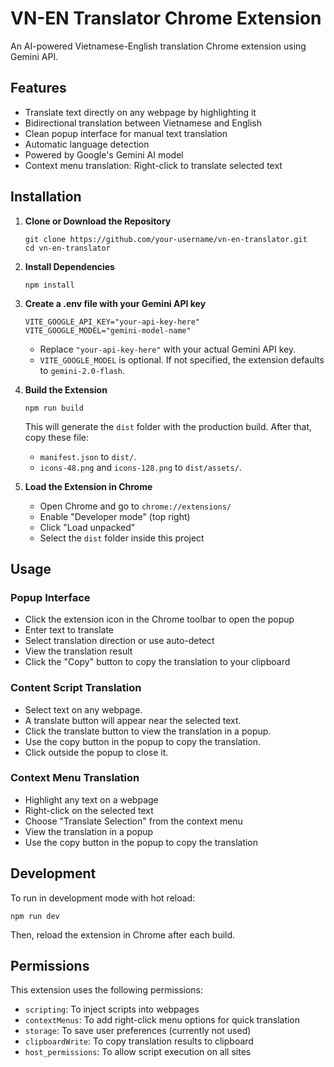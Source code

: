 # VN-EN Translator Chrome Extension

An AI-powered Vietnamese-English translation Chrome extension using Gemini API.

## Features

- Translate text directly on any webpage by highlighting it
- Bidirectional translation between Vietnamese and English
- Clean popup interface for manual text translation
- Automatic language detection
- Powered by Google's Gemini AI model
- Context menu translation: Right-click to translate selected text

## Installation

1. **Clone or Download the Repository**
   ```
   git clone https://github.com/your-username/vn-en-translator.git
   cd vn-en-translator
   ```

2. **Install Dependencies**
   ```
   npm install
   ```

3. **Create a .env file with your Gemini API key**
   ```
   VITE_GOOGLE_API_KEY="your-api-key-here"
   VITE_GOOGLE_MODEL="gemini-model-name"
   ```
   - Replace `"your-api-key-here"` with your actual Gemini API key.
   - `VITE_GOOGLE_MODEL` is optional. If not specified, the extension defaults to `gemini-2.0-flash`.

4. **Build the Extension**
   ```
   npm run build
   ```
   This will generate the `dist` folder with the production build. After that, copy these file: 
   - `manifest.json` to `dist/`.
   - `icons-48.png` and `icons-128.png` to `dist/assets/`.

5. **Load the Extension in Chrome**
   - Open Chrome and go to `chrome://extensions/`
   - Enable "Developer mode" (top right)
   - Click "Load unpacked"
   - Select the `dist` folder inside this project

## Usage

### Popup Interface
- Click the extension icon in the Chrome toolbar to open the popup
- Enter text to translate
- Select translation direction or use auto-detect
- View the translation result
- Click the "Copy" button to copy the translation to your clipboard

### Content Script Translation
- Select text on any webpage.
- A translate button will appear near the selected text.
- Click the translate button to view the translation in a popup.
- Use the copy button in the popup to copy the translation.
- Click outside the popup to close it.

### Context Menu Translation
- Highlight any text on a webpage
- Right-click on the selected text
- Choose "Translate Selection" from the context menu
- View the translation in a popup
- Use the copy button in the popup to copy the translation

## Development

To run in development mode with hot reload:
```
npm run dev
```
Then, reload the extension in Chrome after each build.

## Permissions

This extension uses the following permissions:
- `scripting`: To inject scripts into webpages
- `contextMenus`: To add right-click menu options for quick translation
- `storage`: To save user preferences (currently not used)
- `clipboardWrite`: To copy translation results to clipboard
- `host_permissions`: To allow script execution on all sites
